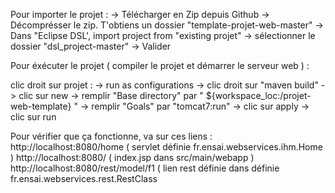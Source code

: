 Pour importer le projet : -> Télécharger en Zip depuis Github -> Décomprésser le zip. T'obtiens un dossier "template-projet-web-master" -> Dans "Eclipse DSL', import project from "existing projet" -> sélectionner le dossier "dsl_project-master" -> Valider

Pour éxécuter le projet ( compiler le projet et démarrer le serveur web ) :

clic droit sur projet : 
-> run as configurations
-> clic droit sur "maven build"
-> clic sur new
-> remplir "Base directory" par " ${workspace_loc:/projet-web-template} "
-> remplir "Goals" par "tomcat7:run"
-> clic sur apply
-> clic sur run

Pour vérifier que ça fonctionne,
va sur ces liens :
http://localhost:8080/home    ( servlet définie fr.ensai.webservices.ihm.Home )
http://localhost:8080/   ( index.jsp dans src/main/webapp )
http://localhost:8080/rest/model/f1  ( lien rest définie dans définie fr.ensai.webservices.rest.RestClass
